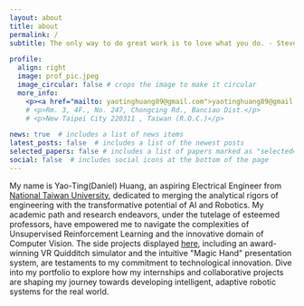 ```yaml
---
layout: about
title: about
permalink: /
subtitle: The only way to do great work is to love what you do. - Steve Jobs

profile:
  align: right
  image: prof_pic.jpeg
  image_circular: false # crops the image to make it circular
  more_info:
    <p><a href="mailto: yaotinghuang89@gmail.com">yaotinghuang89@gmail.com</a></p>
    # <p>Rm. 3, 4F., No. 247, Chongcing Rd., Banciao Dist.</p>
    # <p>New Taipei City 220311 , Taiwan (R.O.C.)</p>

news: true  # includes a list of news items
latest_posts: false  # includes a list of the newest posts
selected_papers: false # includes a list of papers marked as "selected={true}"
social: false  # includes social icons at the bottom of the page
---
```


My name is Yao-Ting(Daniel) Huang, an aspiring Electrical Engineer from [National Taiwan University](https://www.ntu.edu.tw/), dedicated to merging the analytical rigors of engineering with the transformative potential of AI and Robotics. My academic path and research endeavors, under the tutelage of esteemed professors, have empowered me to navigate the complexities of Unsupervised Reinforcement Learning and the innovative domain of Computer Vision. The side projects displayed [here](https://daniel891116.github.io/projects/), including an award-winning VR Quidditch simulator and the intuitive "Magic Hand" presentation system, are testaments to my commitment to technological innovation. Dive into my portfolio to explore how my internships and collaborative projects are shaping my journey towards developing intelligent, adaptive robotic systems for the real world.
